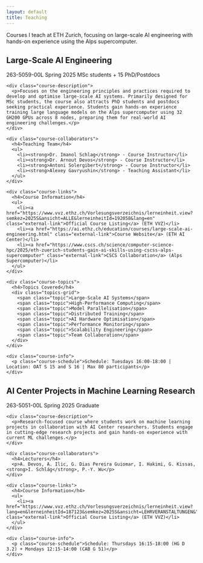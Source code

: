 ```yaml
---
layout: default
title: Teaching
---
```


<p class="page-description">Courses I teach at ETH Zurich, focusing on large-scale AI engineering with hands-on experience using the Alps supercomputer.</p>

<section class="current-courses">
  <h2>Large-Scale AI Engineering</h2>
  
  <div class="course-card current">
    <div class="course-header">
      <div class="course-meta">
        <span class="course-code">263-5059-00L</span>
        <span class="semester">Spring 2025</span>
        <span class="level">MSc students + 15 PhD/Postdocs</span>
      </div>
    </div>
    
    <div class="course-description">
      <p>Focuses on the engineering principles and practices required to develop and optimise large-scale AI systems. Primarily designed for MSc students, the course also attracts PhD students and postdocs seeking practical experience. Students gain hands-on experience training large language models on the Alps supercomputer using 32 GH200 GPUs across 8 nodes, preparing them for real-world AI engineering challenges.</p>
    </div>
    
    <div class="course-collaborators">
      <h4>Teaching Team</h4>
      <ul>
        <li><strong>Dr. Imanol Schlag</strong> - Course Instructor</li>
        <li><strong>Dr. Arnout Devos</strong> - Course Instructor</li>
        <li><strong>Antoni Solergibert</strong> - Course Instructor</li>
        <li><strong>Alexey Gavryushin</strong> - Teaching Assistant</li>
      </ul>
    </div>
    
    <div class="course-links">
      <h4>Course Information</h4>
      <ul>
        <li><a href="https://www.vvz.ethz.ch/Vorlesungsverzeichnis/lerneinheit.view?semkez=2025S&ansicht=ALLE&lerneinheitId=192058&lang=en" class="external-link">Official Course Listing</a> (ETH VVZ)</li>
        <li><a href="https://ai.ethz.ch/education/courses/large-scale-ai-engineering.html" class="external-link">Course Website</a> (ETH AI Center)</li>
        <li><a href="https://www.cscs.ch/science/computer-science-hpc/2025/eth-zuerich-students-gain-ai-skills-using-cscss-alps-supercomputer" class="external-link">CSCS Collaboration</a> (Alps Supercomputer)</li>
      </ul>
    </div>
    
    <div class="course-topics">
      <h4>Topics Covered</h4>
      <div class="topics-grid">
        <span class="topic">Large-Scale AI Systems</span>
        <span class="topic">High-Performance Computing</span>
        <span class="topic">Model Parallelisation</span>
        <span class="topic">Distributed Training</span>
        <span class="topic">AI Hardware Optimisation</span>
        <span class="topic">Performance Monitoring</span>
        <span class="topic">Scalability Engineering</span>
        <span class="topic">Team Collaboration</span>
      </div>
    </div>
    
    <div class="course-info">
      <p class="course-schedule">Schedule: Tuesdays 16:00-18:00 | Location: OAT S 15 and S 16 | Max 80 participants</p>
    </div>
  </div>

</section>

<section class="current-courses">
  <h2>AI Center Projects in Machine Learning Research</h2>
  
  <div class="course-card">
    <div class="course-header">
      <div class="course-meta">
        <span class="course-code">263-5051-00L</span>
        <span class="semester">Spring 2025</span>
        <span class="level">Graduate</span>
      </div>
    </div>
    
    <div class="course-description">
      <p>Research-focused course where students work on machine learning projects in collaboration with AI Center researchers. Students engage in cutting-edge research projects and gain hands-on experience with current ML challenges.</p>
    </div>
    
    <div class="course-collaborators">
      <h4>Lecturers</h4>
      <p>A. Devos, A. Ilic, G. Dias Pereira Guiomar, I. Hakimi, G. Kissas, <strong>I. Schlág</strong>, P.-Y. Wu</p>
    </div>
    
    <div class="course-links">
      <h4>Course Information</h4>
      <ul>
        <li><a href="https://www.vvz.ethz.ch/Vorlesungsverzeichnis/lerneinheit.view?lang=en&lerneinheitId=187123&semkez=2025S&ansicht=LEHRVERANSTALTUNGEN&" class="external-link">Official Course Listing</a> (ETH VVZ)</li>
      </ul>
    </div>
    
    <div class="course-info">
      <p class="course-schedule">Schedule: Thursdays 16:15-18:00 (HG D 3.2) + Mondays 12:15-14:00 (CAB G 51)</p>
    </div>
  </div>

</section>

